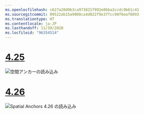 ```yaml
---
ms.openlocfilehash: c627a20d0b3ca973821f992e0bba2ccdc9b61c41
ms.sourcegitcommit: 09522ab15a9008ca4d022f9e37fcc98f6eaf6093
ms.translationtype: HT
ms.contentlocale: ja-JP
ms.lasthandoff: 11/30/2020
ms.locfileid: "96354514"
---
```

# <a name="425"></a>[4.25](#tab/425)

![空間アンカーの読み込み](../images/unreal-spatialanchors-load.PNG)

# <a name="426"></a>[4.26](#tab/426)

![Spatial Anchors 4.26 の読み込み](../images/local-spatial-anchors-img-03.png)